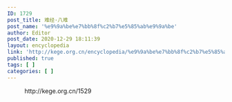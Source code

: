 ```yaml
---
ID: 1729
post_title: 难经·八难
post_name: '%e9%9a%be%e7%bb%8f%c2%b7%e5%85%ab%e9%9a%be'
author: Editor
post_date: 2020-12-29 18:11:39
layout: encyclopedia
link: 'http://kege.org.cn/encyclopedia/%e9%9a%be%e7%bb%8f%c2%b7%e5%85%ab%e9%9a%be'
published: true
tags: [ ]
categories: [ ]
---
```

<!-- wp:embed {"url":"http://kege.org.cn/1529","type":"wp-embed","providerNameSlug":"kege-org-cn","className":""} -->
<figure class="wp-block-embed is-type-wp-embed is-provider-kege-org-cn wp-block-embed-kege-org-cn"><div class="wp-block-embed__wrapper">
http://kege.org.cn/1529
</div></figure>
<!-- /wp:embed -->